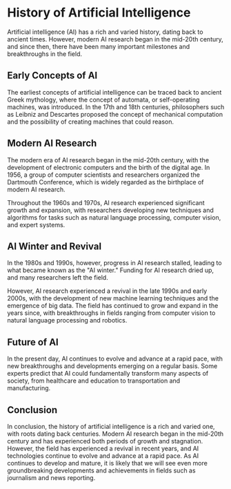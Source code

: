History of Artificial Intelligence
=====================================================================================================

Artificial intelligence (AI) has a rich and varied history, dating back to ancient times. However, modern AI research began in the mid-20th century, and since then, there have been many important milestones and breakthroughs in the field.

Early Concepts of AI
--------------------

The earliest concepts of artificial intelligence can be traced back to ancient Greek mythology, where the concept of automata, or self-operating machines, was introduced. In the 17th and 18th centuries, philosophers such as Leibniz and Descartes proposed the concept of mechanical computation and the possibility of creating machines that could reason.

Modern AI Research
------------------

The modern era of AI research began in the mid-20th century, with the development of electronic computers and the birth of the digital age. In 1956, a group of computer scientists and researchers organized the Dartmouth Conference, which is widely regarded as the birthplace of modern AI research.

Throughout the 1960s and 1970s, AI research experienced significant growth and expansion, with researchers developing new techniques and algorithms for tasks such as natural language processing, computer vision, and expert systems.

AI Winter and Revival
---------------------

In the 1980s and 1990s, however, progress in AI research stalled, leading to what became known as the "AI winter." Funding for AI research dried up, and many researchers left the field.

However, AI research experienced a revival in the late 1990s and early 2000s, with the development of new machine learning techniques and the emergence of big data. The field has continued to grow and expand in the years since, with breakthroughs in fields ranging from computer vision to natural language processing and robotics.

Future of AI
------------

In the present day, AI continues to evolve and advance at a rapid pace, with new breakthroughs and developments emerging on a regular basis. Some experts predict that AI could fundamentally transform many aspects of society, from healthcare and education to transportation and manufacturing.

Conclusion
----------

In conclusion, the history of artificial intelligence is a rich and varied one, with roots dating back centuries. Modern AI research began in the mid-20th century and has experienced both periods of growth and stagnation. However, the field has experienced a revival in recent years, and AI technologies continue to evolve and advance at a rapid pace. As AI continues to develop and mature, it is likely that we will see even more groundbreaking developments and achievements in fields such as journalism and news reporting.
